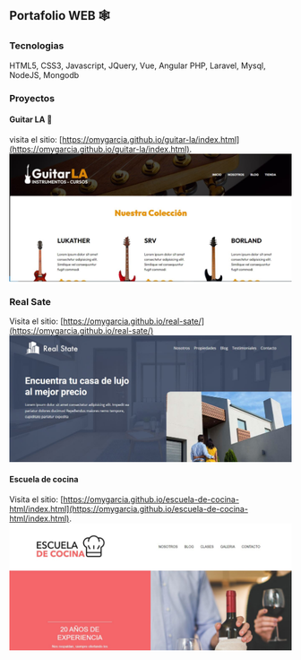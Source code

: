 ## Portafolio WEB :spider_web:

### Tecnologias
HTML5, CSS3, Javascript, JQuery, Vue, Angular 
PHP, Laravel, Mysql, NodeJS, Mongodb

### Proyectos
#### Guitar LA :guitar:
visita el sitio:
[https://omygarcia.github.io/guitar-la/index.html](https://omygarcia.github.io/guitar-la/index.html).
![Imagen principal guitarLA](https://raw.githubusercontent.com/omygarcia/guitar-la/main/img/principal_guitar_la.JPG)

### Real Sate
Visita el sitio:
[https://omygarcia.github.io/real-sate/](https://omygarcia.github.io/real-sate/)
![Imagen del Index](https://raw.githubusercontent.com/omygarcia/real-sate/main/src/img/banner_rt_inicio.JPG)

#### Escuela de cocina
Visita el sitio:
[https://omygarcia.github.io/escuela-de-cocina-html/index.html](https://omygarcia.github.io/escuela-de-cocina-html/index.html).
![Imagen del Index](https://raw.githubusercontent.com/omygarcia/escuela-de-cocina-html/main/img/index_ec.jpg)
